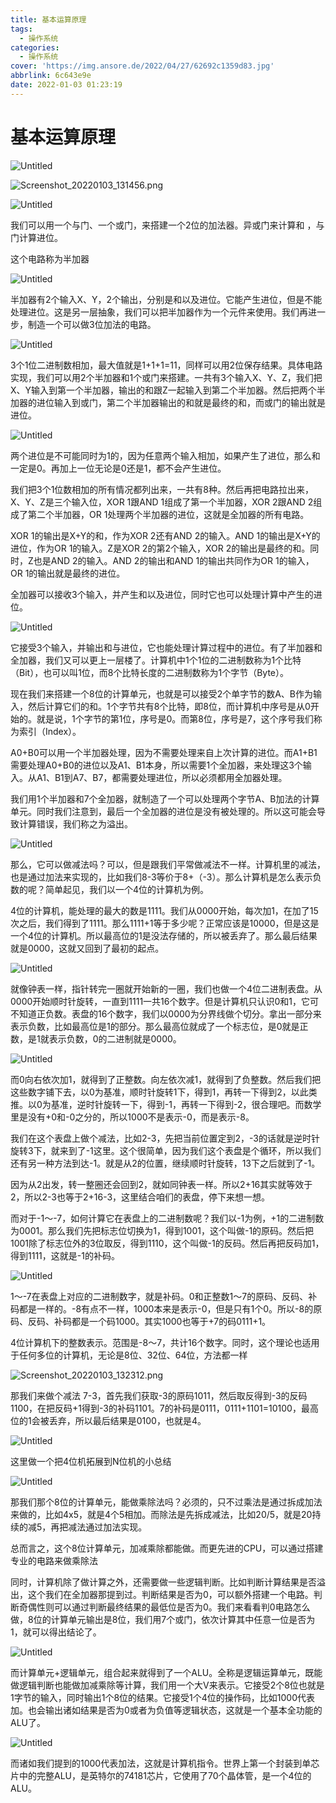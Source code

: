 ```yaml
---
title: 基本运算原理
tags:
  - 操作系统
categories:
  - 操作系统
cover: 'https://img.ansore.de/2022/04/27/62692c1359d83.jpg'
abbrlink: 6c643e9e
date: 2022-01-03 01:23:19
---
```


# 基本运算原理

![Untitled](https://img.ansore.de/2022/05/15/6280e376b19f8.png)

![Screenshot_20220103_131456.png](https://img.ansore.de/2022/05/15/6280e37b8a7eb.png)

![Untitled](https://img.ansore.de/2022/05/15/6280e37f7189e.png)

我们可以用一个与门、一个或门，来搭建一个2位的加法器。异或门来计算和 ，与门计算进位。

这个电路称为半加器

![Untitled](https://img.ansore.de/2022/05/15/6280e3824bb68.png)

半加器有2个输入X、Y，2个输出，分别是和以及进位。它能产生进位，但是不能处理进位。这是另一层抽象，我们可以把半加器作为一个元件来使用。我们再进一步，制造一个可以做3位加法的电路。 

![Untitled](https://img.ansore.de/2022/05/15/6280e388becab.png)

3个1位二进制数相加，最大值就是1+1+1=11，同样可以用2位保存结果。具体电路实现，我们可以用2个半加器和1个或门来搭建。一共有3个输入X、Y、Z，我们把X、Y输入到第一个半加器，输出的和跟Z一起输入到第二个半加器。然后把两个半加器的进位输入到或门，第二个半加器输出的和就是最终的和，而或门的输出就是进位。 

![Untitled](https://img.ansore.de/2022/05/15/6280e38b39e2a.png)

两个进位是不可能同时为1的，因为任意两个输入相加，如果产生了进位，那么和一定是0。再加上一位无论是0还是1，都不会产生进位。

我们把3个1位数相加的所有情况都列出来，一共有8种。然后再把电路拉出来，X、Y、Z是三个输入位，XOR 1跟AND 1组成了第一个半加器，XOR 2跟AND 2组成了第二个半加器，OR 1处理两个半加器的进位，这就是全加器的所有电路。

XOR 1的输出是X+Y的和，作为XOR 2还有AND 2的输入。AND 1的输出是X+Y的进位，作为OR 1的输入。Z是XOR 2的第2个输入，XOR 2的输出是最终的和。同时，Z也是AND 2的输入。AND 2的输出和AND 1的输出共同作为OR 1的输入，OR 1的输出就是最终的进位。 

全加器可以接收3个输入，并产生和以及进位，同时它也可以处理计算中产生的进位。 

![Untitled](https://img.ansore.de/2022/05/15/6280e38fef4da.png)

它接受3个输入，并输出和与进位，它也能处理计算过程中的进位。有了半加器和全加器，我们又可以更上一层楼了。计算机中1个1位的二进制数称为1个比特（Bit），也可以叫1位，而8个比特长度的二进制数称为1个字节（Byte）。 

现在我们来搭建一个8位的计算单元，也就是可以接受2个单字节的数A、B作为输入，然后计算它们的和。1个字节共有8个比特，即8位，而计算机中序号是从0开始的。就是说，1个字节的第1位，序号是0。而第8位，序号是7，这个序号我们称为索引（Index）。

A0+B0可以用一个半加器处理，因为不需要处理来自上次计算的进位。而A1+B1需要处理A0+B0的进位以及A1、B1本身，所以需要1个全加器，来处理这3个输入。从A1、B1到A7、B7，都需要处理进位，所以必须都用全加器处理。

我们用1个半加器和7个全加器，就制造了一个可以处理两个字节A、B加法的计算单元。同时我们注意到，最后一个全加器的进位是没有被处理的。所以这可能会导致计算错误，我们称之为溢出。

![Untitled](https://img.ansore.de/2022/05/15/6280e395409d4.png)

那么，它可以做减法吗？可以，但是跟我们平常做减法不一样。计算机里的减法，也是通过加法来实现的，比如我们8-3等价于8+（-3）。那么计算机是怎么表示负数的呢？简单起见，我们以一个4位的计算机为例。 

4位的计算机，能处理的最大的数是1111。我们从0000开始，每次加1，在加了15次之后，我们得到了1111。那么1111+1等于多少呢？正常应该是10000，但是这是一个4位的计算机。所以最高位的1是没法存储的，所以被丢弃了。那么最后结果就是0000，这就又回到了最初的起点。 

![Untitled](https://img.ansore.de/2022/05/15/6280e397aa678.png)

就像钟表一样，指针转完一圈就开始新的一圈，我们也做一个4位二进制表盘。从0000开始顺时针旋转，一直到1111一共16个数字。但是计算机只认识0和1，它可不知道正负数。表盘的16个数字，我们以0000为分界线做个切分。拿出一部分来表示负数，比如最高位是1的部分。那么最高位就成了一个标志位，是0就是正数，是1就表示负数，0的二进制就是0000。 

![Untitled](https://img.ansore.de/2022/05/15/6280e3999859c.png)

而0向右依次加1，就得到了正整数。向左依次减1，就得到了负整数。然后我们把这些数字铺下去，以0为基准，顺时针旋转1下，得到1，再转一下得到2，以此类推。以0为基准，逆时针旋转一下，得到-1，再转一下得到-2，很合理吧。而数学里是没有+0和-0之分的，所以1000不是表示-0，而是表示-8。

我们在这个表盘上做个减法，比如2-3，先把当前位置定到2，-3的话就是逆时针旋转3下，就来到了-1这里。这个很简单，因为我们这个表盘是个循环，所以我们还有另一种方法到达-1。就是从2的位置，继续顺时针旋转，13下之后就到了-1。 

因为从2出发，转一整圈还会回到2，就如同钟表一样。所以2+16其实就等效于2，所以2-3也等于2+16-3，这里结合咱们的表盘，停下来想一想。 

而对于-1～-7，如何计算它在表盘上的二进制数呢？我们以-1为例，+1的二进制数为0001。那么我们先把标志位切换为1，得到1001，这个叫做-1的原码。然后把1001除了标志位外的3位取反，得到1110，这个叫做-1的反码。然后再把反码加1，得到1111，这就是-1的补码。 

![Untitled](https://img.ansore.de/2022/05/15/6280e39d28eb6.png)

1～-7在表盘上对应的二进制数字，就是补码。0和正整数1～7的原码、反码、补码都是一样的。-8有点不一样，1000本来是表示-0，但是只有1个0。所以-8的原码、反码、补码都是一个码1000。其实1000也等于+7的码0111+1。 

4位计算机下的整数表示。范围是-8～7，共计16个数字。同时，这个理论也适用于任何多位的计算机，无论是8位、32位、64位，方法都一样

![Screenshot_20220103_132312.png](https://img.ansore.de/2022/05/15/6280e39e73893.png)

那我们来做个减法 7-3，首先我们获取-3的原码1011，然后取反得到-3的反码1100，在把反码+1得到-3的补码1101。7的补码是0111，0111+1101=10100，最高位的1会被丢弃，所以最后结果是0100，也就是4。 

![Untitled](https://img.ansore.de/2022/05/15/6280e3a08195b.png)

这里做一个把4位机拓展到N位机的小总结

![Untitled](https://img.ansore.de/2022/05/15/6280e3a64bd1a.png)

那我们那个8位的计算单元，能做乘除法吗？必须的，只不过乘法是通过拆成加法来做的，比如4x5，就是4个5相加。而除法是先拆成减法，比如20/5，就是20持续的减5，再把减法通过加法实现。

总而言之，这个8位计算单元，加减乘除都能做。而更先进的CPU，可以通过搭建专业的电路来做乘除法 

同时，计算机除了做计算之外，还需要做一些逻辑判断。比如判断计算结果是否溢出，这个我们在全加器那提到过。判断结果是否为0，可以额外搭建一个电路。判断奇偶性则可以通过判断最终结果的最低位是否为0。我们来看看判0电路怎么做，8位的计算单元输出是8位，我们用7个或门，依次计算其中任意一位是否为1，就可以得出结论了。 

![Untitled](https://img.ansore.de/2022/05/15/6280e3a97908a.png)

而计算单元+逻辑单元，组合起来就得到了一个ALU。全称是逻辑运算单元，既能做逻辑判断也能做加减乘除等计算，我们用一个大V来表示。它接受2个8位也就是1字节的输入，同时输出1个8位的结果。它接受1个4位的操作码，比如1000代表加。也会输出诸如结果是否为0或者为负值等逻辑状态，这就是一个基本全功能的ALU了。

![Untitled](https://img.ansore.de/2022/05/15/6280e3adbf896.png)

而诸如我们提到的1000代表加法，这就是计算机指令。世界上第一个封装到单芯片中的完整ALU，是英特尔的74181芯片，它使用了70个晶体管，是一个4位的ALU。
